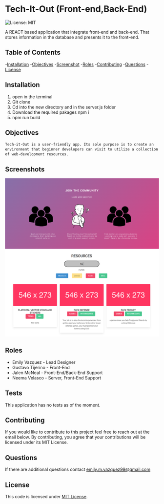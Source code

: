# Tech-It-Out (Front-end,Back-End)
![License: MIT](https://img.shields.io/badge/License-MIT-yellow.svg) 

A REACT based application that integrate front-end and back-end. That stores information in the database and presents it to the front-end. 

## Table of Contents

-[Installation](#installation)
-[Objectives](#objectives)
-[Screenshot](#screenshot)
-[Roles](#roles)
-[Contributing](#contributing)
-[Questions](#questions)
-[License](#license)

## Installation

1. open in the terminal
2. Git clone 
3. Cd into the new directory and in the server.js folder
4. Download the required pakages npm i
5. npm run build 

## Objectives 
```
Tech-it-Out is a user-friendly app. Its sole purpose is to create an environment that beginner developers can visit to utilize a collection of web-development resources.
```

## Screenshots

<p align="center">
    <img src="./assets/community.PNG" alt="screenshot of app"/>
    <img src="./assets/resources.PNG" alt="screenshot of app"/>
</p>

## Roles
* Emily Vazquez - Lead Designer
* Gustavo Tijerino - Front-End
* Jalen McNeal - Front-End/Back-End Support
* Neema Velasco - Server, Front-End Support

## Tests
This application has no tests as of the moment.

## Contributing 
If you would like to contribute to this project feel free to reach out at the email below. By contributing, you agree that your contributions will be licensed under its MIT License. 

## Questions 

If there are additional questions contact emily.m.vazquez99@gmail.com

## License
This code is licensed under [MIT License](https://mit-license.org/).


